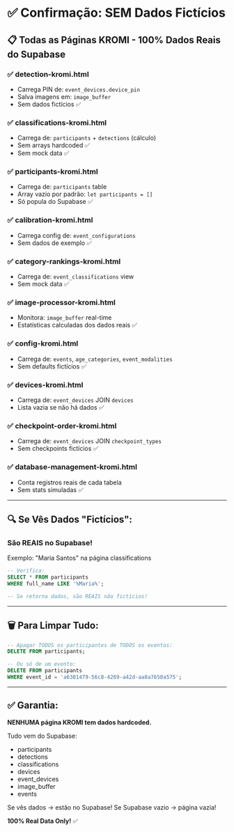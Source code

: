 # ✅ Confirmação: SEM Dados Fictícios

## 📋 Todas as Páginas KROMI - 100% Dados Reais do Supabase

### ✅ **detection-kromi.html**
- Carrega PIN de: `event_devices.device_pin`
- Salva imagens em: `image_buffer`
- Sem dados fictícios ✅

### ✅ **classifications-kromi.html**
- Carrega de: `participants` + `detections` (cálculo)
- Sem arrays hardcoded ✅
- Sem mock data ✅

### ✅ **participants-kromi.html**
- Carrega de: `participants` table
- Array vazio por padrão: `let participants = []`
- Só popula do Supabase ✅

### ✅ **calibration-kromi.html**  
- Carrega config de: `event_configurations`
- Sem dados de exemplo ✅

### ✅ **category-rankings-kromi.html**
- Carrega de: `event_classifications` view
- Sem mock data ✅

### ✅ **image-processor-kromi.html**
- Monitora: `image_buffer` real-time
- Estatísticas calculadas dos dados reais ✅

### ✅ **config-kromi.html**
- Carrega de: `events`, `age_categories`, `event_modalities`
- Sem defaults fictícios ✅

### ✅ **devices-kromi.html**
- Carrega de: `event_devices` JOIN `devices`
- Lista vazia se não há dados ✅

### ✅ **checkpoint-order-kromi.html**
- Carrega de: `event_devices` JOIN `checkpoint_types`
- Sem checkpoints fictícios ✅

### ✅ **database-management-kromi.html**
- Conta registros reais de cada tabela
- Sem stats simuladas ✅

---

## 🔍 Se Vês Dados "Fictícios":

### **São REAIS no Supabase!**

Exemplo: "Maria Santos" na página classifications

```sql
-- Verifica:
SELECT * FROM participants 
WHERE full_name LIKE '%Maria%';

-- Se retorna dados, são REAIS não fictícios!
```

---

## 🗑️ Para Limpar Tudo:

```sql
-- Apagar TODOS os participantes de TODOS os eventos:
DELETE FROM participants;

-- Ou só de um evento:
DELETE FROM participants 
WHERE event_id = 'a6301479-56c8-4269-a42d-aa8a7650a575';
```

---

## ✅ Garantia:

**NENHUMA página KROMI tem dados hardcoded.**

Tudo vem do Supabase:
- participants
- detections  
- classifications
- devices
- event_devices
- image_buffer
- events

Se vês dados → estão no Supabase!
Se Supabase vazio → página vazia!

**100% Real Data Only!** ✅

